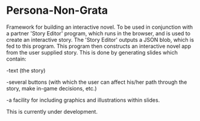 # Persona-Non-Grata
Framework for building an interactive novel.
To be used in conjunction with a partner 'Story Editor' program, which runs in the browser, and is used to create an interactive story. 
The 'Story Editor' outputs a JSON blob, which is fed to this program. This program then constructs an interactive novel app from the user supplied story.
This is done by generating slides which contain:

-text (the story)

-several buttons (with which the user can affect his/her path through the story, make in-game decisions, etc.)

-a facility for including graphics and illustrations within slides.

This is currently under development.
